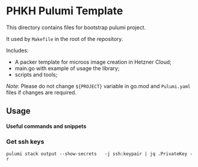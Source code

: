 # PHKH Pulumi Template
This directory contains files for bootstrap pulumi project.

It used by `Makefile` in the root of the repository.

Includes:
- A packer template for microos image creation in Hetzner Cloud;
- main.go with example of usage the library;
- scripts and tools;

*Note*: Please do not change `${PROJECT}` variable in go.mod and `Pulumi.yaml` files if changes are required.

## Usage
#### Useful commands and snippets
### Get ssh keys
```
pulumi stack output --show-secrets   -j ssh:keypair | jq .PrivateKey -r
```
